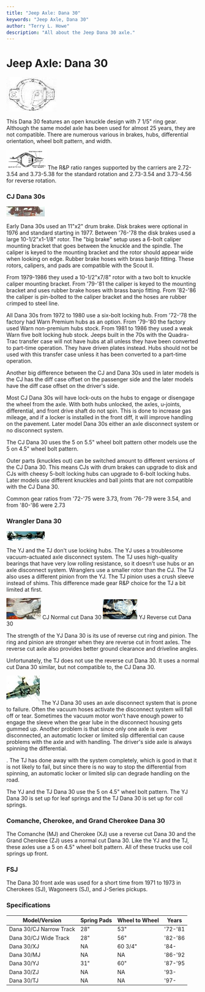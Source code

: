 ```yaml
---
title: "Jeep Axle: Dana 30"
keywords: "Jeep Axle, Dana 30"
author: "Terry L. Howe"
description: "All about the Jeep Dana 30 axle."
---
```

# Jeep Axle: Dana 30

[![Dana 30 diff cover](/images/axle/bwd30_.jpg)](/images/axle/bwd30.jpg)   

This Dana 30 features an open knuckle design with 7 1/5" ring gear. Although the same model axle has been used for almost 25 years, they are not compatible. There are numerous various in brakes, hubs, differential orientation, wheel bolt pattern, and width.

[![Dana id](/images/axle/danaid_.gif)](/images/axle/danaid.gif) The R&P ratio ranges supported by the carriers are 2.72-3.54 and 3.73-5.38 for the standard rotation and 2.73-3.54 and 3.73-4.56 for reverse rotation. 

### CJ Dana 30s

[![Dana 30 front](/images/axle/d30_.jpg)](/images/axle/d30.jpg) 

Early Dana 30s used an 11"x2" drum brake. Disk brakes were optional in 1976 and standard starting in 1977. Between '76-'78 the disk brakes used a large 10-1/2"x1-1/8" rotor. The "big brake" setup uses a 6-bolt caliper mounting bracket that goes between the knuckle and the spindle. The caliper is keyed to the mounting bracket and the rotor should appear wide when looking on edge. Rubber brake hoses with brass banjo fitting. These rotors, calipers, and pads are compatible with the Scout II. 

From 1979-1986 they used a 10-1/2"x7/8" rotor with a two bolt to knuckle caliper mounting bracket. From '79-'81 the caliper is keyed to the mounting bracket and uses rubber brake hoses with brass banjo fitting. From '82-'86 the caliper is pin-bolted to the caliper bracket and the hoses are rubber crimped to steel line. 

All Dana 30s from 1972 to 1980 use a six-bolt locking hub. From '72-'78 the factory had Warn Premium hubs as an option. From '79-'80 the factory used Warn non-premium hubs stock. From 1981 to 1986 they used a weak Warn five bolt locking hub stock. Jeeps built in the 70s with the Quadra-Trac transfer case will not have hubs at all unless they have been converted to part-time operation. They have driven plates instead. Hubs should not be used with this transfer case unless it has been converted to a part-time operation.

Another big difference between the CJ and Dana 30s used in later models is the CJ has the diff case offset on the passenger side and the later models have the diff case offset on the driver's side. 

Most CJ Dana 30s will have lock-outs on the hubs to engage or disengage the wheel from the axle. With both hubs unlocked, the axles, u-joints, differential, and front drive shaft do not spin. This is done to increase gas mileage, and if a locker is installed in the front diff, it will improve handling on the pavement. Later model Dana 30s either an axle disconnect system or no disconnect system. 

The CJ Dana 30 uses the 5 on 5.5" wheel bolt pattern other models use the 5 on 4.5" wheel bolt pattern. 

Outer parts (knuckles out) can be switched amount to different versions of the CJ Dana 30. This means CJs with drum brakes can upgrade to disk and CJs with cheesy 5-bolt locking hubs can upgrade to 6-bolt locking hubs. Later models use different knuckles and ball joints that are not compatible with the CJ Dana 30\. 

Common gear ratios from '72-'75 were 3.73, from '76-'79 were 3.54, and from '80-'86 were 2.73

### Wrangler Dana 30

[![Dana 30 YJ](/images/axle/d30yj01_.jpg)](/images/axle/d30yj01.jpg) 

The YJ and the TJ don't use locking hubs. The YJ uses a troublesome vacuum-actuated axle disconnect system. The TJ uses high-quality bearings that have very low rolling resistance, so it doesn't use hubs or an axle disconnect system. Wranglers use a smaller rotor than the CJ. The TJ also uses a different pinion from the YJ. The TJ pinion uses a crush sleeve instead of shims. This difference made gear R&P choice for the TJ a bit limited at first.

[![Dana 30 CJ](/images/axle/d30cj_.jpg)](/images/axle/d30cj.jpg) CJ Normal cut Dana 30 [![Dana 30 YJ](/images/axle/d30yj_.jpg)](/images/axle/d30yj.jpg) YJ Reverse cut Dana 30 

The strength of the YJ Dana 30 is its use of reverse cut ring and pinion. The ring and pinion are stronger when they are reverse cut in front axles. The reverse cut axle also provides better ground clearance and driveline angles.

Unfortunately, the TJ does not use the reverse cut Dana 30. It uses a normal cut Dana 30 similar, but not compatible to, the CJ Dana 30.

[![Dana 30 Axle Disconnect](/images/axle/d30vac_.jpg)](/images/axle/d30vac.jpg) The YJ Dana 30 uses an axle disconnect system that is prone to failure. Often the vacuum hoses activate the disconnect system will fall off or tear. Sometimes the vacuum motor won't have enough power to engage the sleeve when the gear lube in the disconnect housing gets gummed up. Another problem is that since only one axle is ever disconnected, an automatic locker or limited slip differential can cause problems with the axle and with handling. The driver's side axle is always spinning the differential.

. The TJ has done away with the system completely, which is good in that it is not likely to fail, but since there is no way to stop the differential from spinning, an automatic locker or limited slip can degrade handling on the road.

The YJ and the TJ Dana 30 use the 5 on 4.5" wheel bolt pattern. The YJ Dana 30 is set up for leaf springs and the TJ Dana 30 is set up for coil springs.

### Comanche, Cherokee, and Grand Cherokee Dana 30

The Comanche (MJ) and Cherokee (XJ) use a reverse cut Dana 30 and the Grand Cherokee (ZJ) uses a normal cut Dana 30. Like the YJ and the TJ, these axles use a 5 on 4.5" wheel bolt pattern. All of these trucks use coil springs up front.

### FSJ

The Dana 30 front axle was used for a short time from 1971 to 1973 in Cherokees (SJ), Wagoneers (SJ), and J-Series pickups.

### Specifications

Model/Version | Spring Pads | Wheel to Wheel | Years  
---|---|---|---  
Dana 30/CJ Narrow Track | 28" | 53" | '72-'81  
Dana 30/CJ Wide Track | 28" | 56" | '82-'86  
Dana 30/XJ | NA | 60 3/4" | '84-  
Dana 30/MJ | NA | NA | '86-'92  
Dana 30/YJ | 31" | 60" | '87-'95  
Dana 30/ZJ | NA | NA | '93-  
Dana 30/TJ | NA | NA | '97-